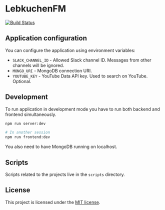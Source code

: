 # LebkuchenFM
[![Build Status](https://travis-ci.org/Deseteral/lebkuchen-fm.svg?branch=master)](https://travis-ci.org/Deseteral/lebkuchen-fm)

## Application configuration
You can configure the application using environment variables:

- `SLACK_CHANNEL_ID` - Allowed Slack channel ID. Messages from other channels will be ignored.
- `MONGO_URI` - MongoDB connection URI.
- `YOUTUBE_KEY` - YouTube Data API key. Used to search on YouTube. Optional.

## Development
To run application in development mode you have to run both backend and frontend simultaneously.

```sh
npm run server:dev

# In another session
npm run frontend:dev
```

You also need to have MongoDB running on localhost.

## Scripts
Scripts related to the projects live in the `scripts` directory.

## License
This project is licensed under the [MIT license](LICENSE).
